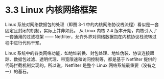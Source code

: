 # 3.3 Linux 内核网络框架


Linux 系统对网络数据包的处理（即图 3-1 中的内核网络协议栈流程）看似是一套固定且封闭的机制，实际上并非如此。
从 Linux 内核 2.4 版本开始，内核引入了一套通用的过滤框架 —— Netfilter，允许外界对网络数据包在内核协议栈流转过程中进行代码干预。

Linux 系统中的各类网络功能，如地址转换、封包处理、地址伪装、协议连接跟踪、数据包过滤、透明代理、带宽限速和访问控制等，都是基于 Netfilter 提供的代码拦截机制实现的。所以说，Netfilter 是整个 Linux 网络系统最重要（没有之一）的基石。